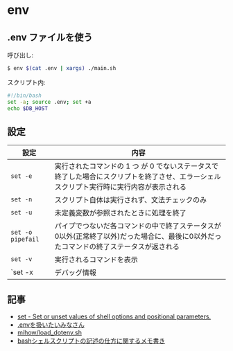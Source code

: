 # env

## .env ファイルを使う


呼び出し:

~~~bash
$ env $(cat .env | xargs) ./main.sh
~~~

スクリプト内:

~~~bash
#!/bin/bash
set -a; source .env; set +a
echo $DB_HOST
~~~

## 設定

| 設定              | 内容                                                                                                                                    |
| ----------------- | --------------------------------------------------------------------------------------------------------------------------------------- |
| `set -e`          | 実行されたコマンドの 1 つ が 0 でないステータスで終了した場合にスクリプトを終了させ、エラーシェルスクリプト実行時に実行内容が表示される |
| `set -n`          | スクリプト自体は実行されず、文法チェックのみ                                                                                            |
| `set -u`          | 未定義変数が参照されたときに処理を終了                                                                                                  |
| `set -o pipefail` | パイプでつないだ各コマンドの中で終了ステータスが0以外(正常終了以外)だった場合に、最後に0以外だったコマンドの終了ステータスが返される    |
| `set -v`          | 実行されるコマンドを表示                                                                                                                |
| `set -x           | デバッグ情報                                                                                                                            |
## 記事

- [set - Set or unset values of shell options and positional parameters.](https://linuxcommand.org/lc3_man_pages/seth.html)
- [.envを扱いたいみなさん](https://qiita.com/ryo0301/items/3a6ccdd4e4cb55f82d4a)
- [mihow/load_dotenv.sh](https://gist.github.com/mihow/9c7f559807069a03e302605691f85572)
- [bashシェルスクリプトの記述の仕方に関するメモ書き](https://qiita.com/daisukeshimizu/items/c01f29f8398cc7f5c396)


